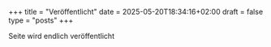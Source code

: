 +++
title = "Veröffentlicht"
date = 2025-05-20T18:34:16+02:00
draft = false
type = "posts"
+++

Seite wird endlich veröffentlicht

